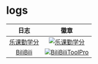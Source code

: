 # logs

| 日志 | 徽章 |
| :----: | :----: |
| [乐课勤学分](./leke) | [![乐课勤学分](https://img.shields.io/badge/乐课勤学分-GitHub%20Action-brightgreen?style=flat-square)](https://github.com/wang-task/lekeQXF) |
| [BiliBili](./bilibili) | [![BiliBiliToolPro](https://img.shields.io/badge/BiliBiliToolPro-GitHub%20Action-brightgreen?style=flat-square)](https://https://github.com/wang-task/BiliBiliToolPro) |